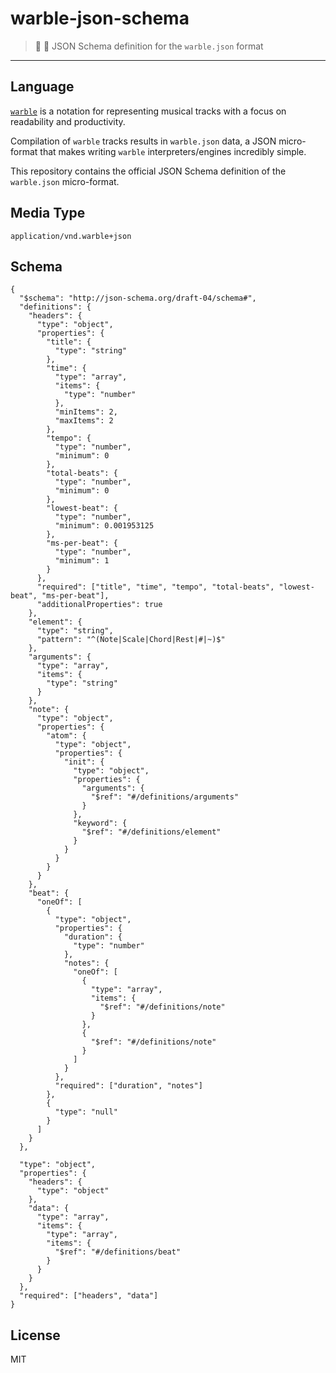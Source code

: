 # warble-json-schema
> :triangular_ruler: :musical_score: JSON Schema definition for the `warble.json` format
---

## Language

[`warble`](https://github.com/slurmulon/warble) is a notation for representing musical tracks with a focus on readability and productivity.

Compilation of `warble` tracks results in `warble.json` data, a JSON micro-format that makes writing `warble` interpreters/engines incredibly simple.

This repository contains the official JSON Schema definition of the `warble.json` micro-format.

## Media Type

`application/vnd.warble+json`

## Schema

```
{
  "$schema": "http://json-schema.org/draft-04/schema#",
  "definitions": {
    "headers": {
      "type": "object",
      "properties": {
        "title": {
          "type": "string"
        },
        "time": {
          "type": "array",
          "items": {
            "type": "number"
          },
          "minItems": 2,
          "maxItems": 2
        },
        "tempo": {
          "type": "number",
          "minimum": 0
        },
        "total-beats": {
          "type": "number",
          "minimum": 0
        },
        "lowest-beat": {
          "type": "number",
          "minimum": 0.001953125
        },
        "ms-per-beat": {
          "type": "number",
          "minimum": 1
        }
      },
      "required": ["title", "time", "tempo", "total-beats", "lowest-beat", "ms-per-beat"],
      "additionalProperties": true
    },
    "element": {
      "type": "string",
      "pattern": "^(Note|Scale|Chord|Rest|#|~)$"
    },
    "arguments": {
      "type": "array",
      "items": {
        "type": "string"
      }
    },
    "note": {
      "type": "object",
      "properties": {
        "atom": {
          "type": "object",
          "properties": {
            "init": {
              "type": "object",
              "properties": {
                "arguments": {
                  "$ref": "#/definitions/arguments"
                }
              },
              "keyword": {
                "$ref": "#/definitions/element"
              }
            }
          }
        }
      }
    },
    "beat": {
      "oneOf": [
        {
          "type": "object",
          "properties": {
            "duration": {
              "type": "number"
            },
            "notes": {
              "oneOf": [
                {
                  "type": "array",
                  "items": {
                    "$ref": "#/definitions/note"
                  }
                },
                {
                  "$ref": "#/definitions/note"
                }
              ]
            }
          },
          "required": ["duration", "notes"]
        },
        {
          "type": "null"
        }
      ]
    }
  },

  "type": "object",
  "properties": {
    "headers": {
      "type": "object"
    },
    "data": {
      "type": "array",
      "items": {
        "type": "array",
        "items": {
          "$ref": "#/definitions/beat"
        }
      }
    }
  },
  "required": ["headers", "data"]
}

```

## License

MIT
